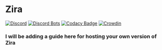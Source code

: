 # Zira
[![Discord](https://discordapp.com/api/guilds/268251138841772032/widget.png?style=shield)](https://zira.pw/support)
[![Discord Bots](https://discordbots.org/api/widget/status/275813801792634880.svg)](https://discordbots.org/bot/275813801792634880)
[![Codacy Badge](https://api.codacy.com/project/badge/Grade/765b4d42b5b74bbc853a8d8da7b695e9)](https://www.codacy.com/app/Zira/Zira?utm_source=github.com&amp;utm_medium=referral&amp;utm_content=ZiraDiscord/Zira&amp;utm_campaign=Badge_Grade)
[![Crowdin](https://d322cqt584bo4o.cloudfront.net/zira/localized.svg)](https://translate.zira.pw/project/zira)

### I will be adding a guide here for hosting your own version of Zira
